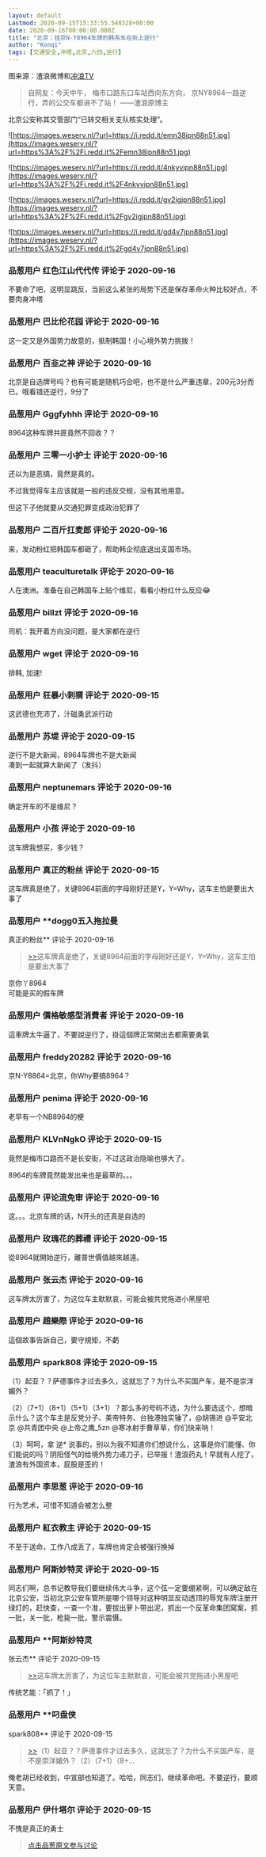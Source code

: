 ```yaml
---
layout: default
Lastmod: 2020-09-15T15:33:55.548328+00:00
date: 2020-09-16T00:00:00.000Z
title: "北京：挂京N-Y8964车牌的韩系车在街上逆行"
author: "Konqi"
tags: [交通安全,冲塔,北京,六四,逆行]
---
```


图来源：渣浪微博和[冲浪TV]( "https://www.reddit.com/r/chonglangTV/comments/it0c8w/")  
  

> 自网友：今天中午， 梅市口路东口车站西向东方向， 京NY8964一路逆行，弄的公交车都进不了站！ ——渣浪原博主

  
  
北京公安称其交管部门“已转交相关支队核实处理”。  
  
![https://images.weserv.nl/?url=https://i.redd.it/emn38ipn88n51.jpg](https://images.weserv.nl/?url=https%3A%2F%2Fi.redd.it%2Femn38ipn88n51.jpg)  
  
![https://images.weserv.nl/?url=https://i.redd.it/4nkyvipn88n51.jpg](https://images.weserv.nl/?url=https%3A%2F%2Fi.redd.it%2F4nkyvipn88n51.jpg)  
  
![https://images.weserv.nl/?url=https://i.redd.it/gv2igjpn88n51.jpg](https://images.weserv.nl/?url=https%3A%2F%2Fi.redd.it%2Fgv2igjpn88n51.jpg)  
  
![https://images.weserv.nl/?url=https://i.redd.it/gd4v7jpn88n51.jpg](https://images.weserv.nl/?url=https%3A%2F%2Fi.redd.it%2Fgd4v7jpn88n51.jpg)

            
### 品葱用户 **红色江山代代传** 评论于 2020-09-16
        
不要命了吧，这明显跳反，当前这么紧张的局势下还是保存革命火种比较好点，不要肉身冲塔
        


            
### 品葱用户 **巴比伦花园** 评论于 2020-09-16
        
这一定又是外国势力故意的，抵制韩国！小心境外势力挑拨！
        


            
### 品葱用户 **百韭之神** 评论于 2020-09-16
        
北京是自选牌号吗？也有可能是随机巧合吧，也不是什么严重违章，200元3分而已。哦看错还逆行，9分了
        


            
### 品葱用户 **Gggfyhhh** 评论于 2020-09-16
        
8964这种车牌共匪竟然不回收？？
        


            
### 品葱用户 **三零一小护士** 评论于 2020-09-16
        
还以为是恶搞，竟然是真的。  
  
不过我觉得车主应该就是一般的违反交规，没有其他用意。  
  
但这下子他就要从交通犯罪变成政治犯罪了
        


            
### 品葱用户 **二百斤扛麦郎** 评论于 2020-09-16
        
来，发动粉红把韩国车都砸了，帮助韩企彻底退出支国市场。
        


            
### 品葱用户 **teaculturetalk** 评论于 2020-09-16
        
人在澳洲。准备在自己韩国车上贴个维尼，看看小粉红什么反应😂
        


            
### 品葱用户 **billzt** 评论于 2020-09-16
        
司机：我开着方向没问题，是大家都在逆行
        


            
### 品葱用户 **wget** 评论于 2020-09-16
        
排韩, 加速!
        


            
### 品葱用户 **狂暴小刺猬** 评论于 2020-09-15
        
这武德也充沛了，汁磁勇武派行动
        


            
### 品葱用户 **苏堤** 评论于 2020-09-15
        
逆行不是大新闻，8964车牌也不是大新闻  
凑到一起就算大新闻了（发抖）
        


            
### 品葱用户 **neptunemars** 评论于 2020-09-16
        
确定开车的不是维尼？
        


            
### 品葱用户 **小孩** 评论于 2020-09-16
        
这车牌我想买，多少钱？
        


            
### 品葱用户 **真正的粉丝** 评论于 2020-09-15
        
这车牌真是绝了，关键8964前面的字母刚好还是Y，Y=Why，这车主怕是要出大事了
        


            
### 品葱用户 **dogg0五入拖拉曼 
真正的粉丝** 评论于 2020-09-16
        
> [\>>]( "/article/item_id-496610#")这车牌真是绝了，关键8964前面的字母刚好还是Y，Y=Why，这车主怕是要出大事了

  
  
京你丫8964  
可能是买的假车牌
        


            
### 品葱用户 **價格敏感型消費者** 评论于 2020-09-16
        
這車牌太牛逼了，不要說逆行了，掛這個牌正常開出去都需要勇氣
        


            
### 品葱用户 **freddy20282** 评论于 2020-09-16
        
京N-Y8864=北京，你Why要搞8964？
        


            
### 品葱用户 **penima** 评论于 2020-09-16
        
老早有一个NB8964的梗
        


            
### 品葱用户 **KLVnNgkO** 评论于 2020-09-15
        
竟然是梅市口路而不是长安街，不过这政治隐喻也够大了。  
  
  
  
8964的车牌竟然能发出来也是最草的。。。
        


            
### 品葱用户 **评论流免审** 评论于 2020-09-16
        
这。。。北京车牌的话，N开头的还真是自选的
        


            
### 品葱用户 **玫瑰花的葬禮** 评论于 2020-09-15
        
從8964就開始逆行，離普世價值越來越遠。
        


            
### 品葱用户 **张云杰** 评论于 2020-09-16
        
这车牌太厉害了，为这位车主默默哀，可能会被共党拖进小黑屋吧
        


            
### 品葱用户 **趙樂際** 评论于 2020-09-16
        
這個故事告訴自己，要守規矩，不虧
        


            
### 品葱用户 **spark808** 评论于 2020-09-15
        
（1）起亚？？萨德事件才过去多久，这就忘了？为什么不买国产车，是不是崇洋媚外？  
  
（2）（7+1）（8+1）（5+1）（3+1）？那么多的号码不选，为什么要选这个，想暗示什么？这个车主是反党分子、美帝特务、台独港独实锤了，@胡锡进 @平安北京 @共青团中央 @上帝之鹰\_5zn @寒冰射手曹草草，你们快来呐！  
  
（3）呵呵，拿 逆\* 说事的，别以为我不知道你们想说什么，这事是你们能懂、你们能说的吗？阴阳怪气的给境外势力递刀子，已举报！渣浪药丸！早就有人挖了，渣浪有外国资本，屁股是歪的！
        


            
### 品葱用户 **李思葱** 评论于 2020-09-16
        
行为艺术，可惜不知道会被怎么整
        


            
### 品葱用户 **紅衣教主** 评论于 2020-09-15
        
不至于送命，工作八成丢了，车牌也肯定会被强行换掉
        


            
### 品葱用户 **阿斯妙特灵** 评论于 2020-09-15
        
同志们啊，总书记教导我们要继续伟大斗争，这个弦一定要绷紧啊，可以确定敌在北京公安，当初北京公安车管所是哪个领导对这种明显反动透顶的辱党车牌注册开绿灯的，赶快查，一查一个准，要拔出萝卜带出泥，抓出一个反革命集团窝案，抓一批，关一批，枪毙一批，警示震慑。
        


            
### 品葱用户 **阿斯妙特灵 
张云杰** 评论于 2020-09-15
        
> [\>>]( "/article/item_id-496765#")这车牌太厉害了，为这位车主默默哀，可能会被共党拖进小黑屋吧

  
  
传统艺能：「抓了！」
        


            
### 品葱用户 **叼盘侠 
spark808** 评论于 2020-09-15
        
> [\>>]( "/article/item_id-496780#")（1）起亚？？萨德事件才过去多久，这就忘了？为什么不买国产车，是不是崇洋媚外？（2）（7+1）（8+...

  
  
俺老胡已经收到，中宣部也知道了。哈哈，同志们，继续革命吧。不要逆行，要顺天意。
        


            
### 品葱用户 **伊什塔尔** 评论于 2020-09-15
        
不愧是真正的勇士
        






> [点击品葱原文参与讨论](https://pincong.rocks/article/24096)


